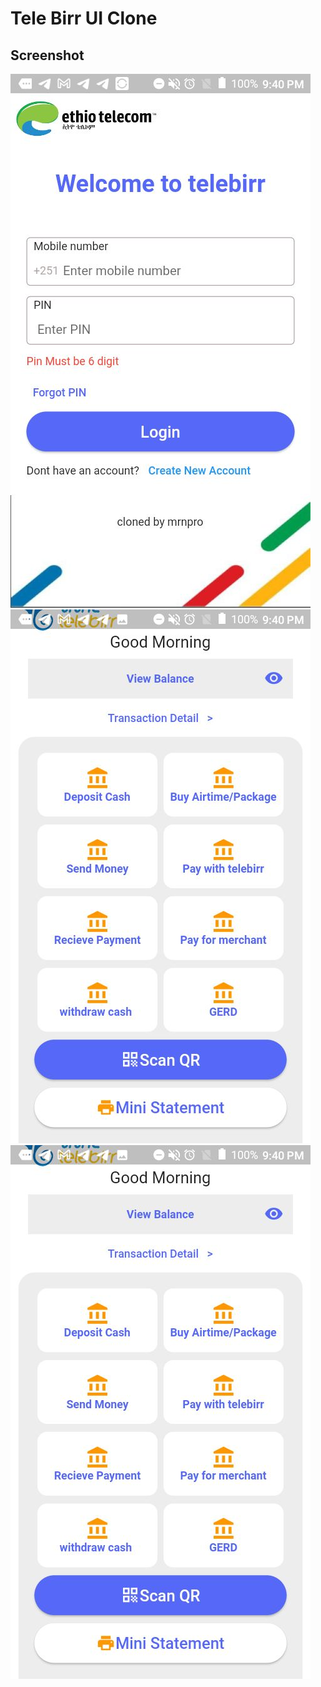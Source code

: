 # Tele Birr UI Clone

 

## Screenshot 

![alt home](https://github.com/mrnpro/Tele-Birr-Clone/blob/main/screenshots/login)
![alt home](https://github.com/mrnpro/Tele-Birr-Clone/blob/main/screenshots/home)
![alt home](https://github.com/mrnpro/Tele-Birr-Clone/blob/main/screenshots/home2)
 
